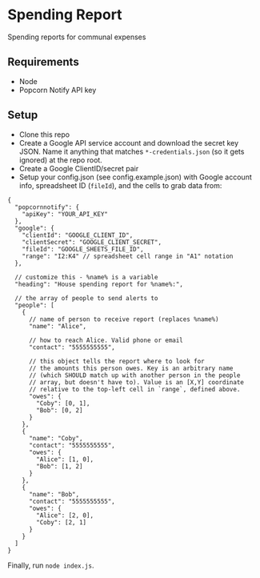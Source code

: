 # Spending Report

Spending reports for communal expenses

## Requirements

* Node
* Popcorn Notify API key

## Setup

* Clone this repo
* Create a Google API service account and download the secret key JSON.
  Name it anything that matches `*-credentials.json` (so it gets ignored)
  at the repo root.
* Create a Google ClientID/secret pair
* Setup your config.json (see config.example.json) with Google account info,
  spreadsheet ID (`fileId`), and the cells to grab data from:

```
{
  "popcornnotify": {
    "apiKey": "YOUR_API_KEY"
  },
  "google": {
    "clientId": "GOOGLE_CLIENT_ID",
    "clientSecret": "GOOGLE_CLIENT_SECRET",
    "fileId": "GOOGLE_SHEETS_FILE_ID",
    "range": "I2:K4" // spreadsheet cell range in "A1" notation
  },

  // customize this - %name% is a variable
  "heading": "House spending report for %name%:",

  // the array of people to send alerts to
  "people": [
    {
      // name of person to receive report (replaces %name%)
      "name": "Alice",

      // how to reach Alice. Valid phone or email
      "contact": "5555555555",

      // this object tells the report where to look for
      // the amounts this person owes. Key is an arbitrary name
      // (which SHOULD match up with another person in the people
      // array, but doesn't have to). Value is an [X,Y] coordinate
      // relative to the top-left cell in `range`, defined above.
      "owes": {
        "Coby": [0, 1],
        "Bob": [0, 2]
      }
    },
    {
      "name": "Coby",
      "contact": "5555555555",
      "owes": {
        "Alice": [1, 0],
        "Bob": [1, 2]
      }
    },
    {
      "name": "Bob",
      "contact": "5555555555",
      "owes": {
        "Alice": [2, 0],
        "Coby": [2, 1]
      }
    }
  ]
}
```

Finally, run `node index.js`.
